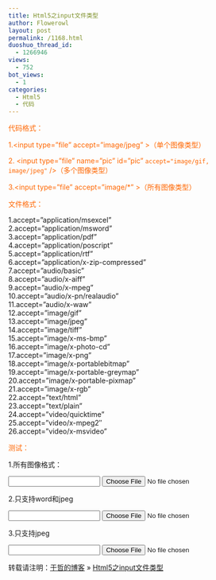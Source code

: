 ```yaml
---
title: Html5之input文件类型
author: Flowerowl
layout: post
permalink: /1168.html
duoshuo_thread_id:
  - 1266946
views:
  - 752
bot_views:
  - 1
categories:
  - Html5
  - 代码
---
```

<span style="color: #ff6600;">代码格式：</span>

<span style="color: #ff6600;">1.<input type=&#8221;file&#8221; accept=&#8221;image/jpeg&#8221; >（单个图像类型）</span>

<span style="color: #ff6600;">2. <input type=&#8221;file&#8221; name=&#8221;pic&#8221; id=&#8221;pic&#8221; <code>accept="image/gif, image/jpeg"</code> />（多个图像类型）</span>

<span style="color: #ff6600;">3.<input type=&#8221;file&#8221; accept=&#8221;image/*&#8221; >（所有图像类型）</span>

<span style="color: #ff6600;">文件格式：</span>

1.accept=&#8221;application/msexcel&#8221;  
2.accept=&#8221;application/msword&#8221;  
3.accept=&#8221;application/pdf&#8221;  
4.accept=&#8221;application/poscript&#8221;  
5.accept=&#8221;application/rtf&#8221;  
6.accept=&#8221;application/x-zip-compressed&#8221;  
7.accept=&#8221;audio/basic&#8221;  
8.accept=&#8221;audio/x-aiff&#8221;  
9.accept=&#8221;audio/x-mpeg&#8221;  
10.accept=&#8221;audio/x-pn/realaudio&#8221;  
11.accept=&#8221;audio/x-waw&#8221;  
12.accept=&#8221;image/gif&#8221;  
13.accept=&#8221;image/jpeg&#8221;  
14.accept=&#8221;image/tiff&#8221;  
15.accept=&#8221;image/x-ms-bmp&#8221;  
16.accept=&#8221;image/x-photo-cd&#8221;  
17.accept=&#8221;image/x-png&#8221;  
18.accept=&#8221;image/x-portablebitmap&#8221;  
19.accept=&#8221;image/x-portable-greymap&#8221;  
20.accept=&#8221;image/x-portable-pixmap&#8221;  
21.accept=&#8221;image/x-rgb&#8221;  
22.accept=&#8221;text/html&#8221;  
23.accept=&#8221;text/plain&#8221;  
24.accept=&#8221;video/quicktime&#8221;  
25.accept=&#8221;video/x-mpeg2&#8243;  
26.accept=&#8221;video/x-msvideo&#8221;

<span style="color: #ff6600;">测试：</span>

1.所有图像格式：

<input id=&#8221;z&#8221; type=&#8221;file&#8221; name=&#8221;z&#8221; accept=&#8221;image/*&#8221; />

<input id="z" type="file" name="z" accept="image/*" />

2.只支持word和jpeg

<input id=&#8221;z&#8221; type=&#8221;file&#8221; name=&#8221;z&#8221; accept=&#8221;application/msword,image/jpeg&#8221; />

<input id="z" type="file" name="z" accept="application/msword,image/jpeg" />

3.只支持jpeg

<input id=&#8221;z&#8221; type=&#8221;file&#8221; name=&#8221;z&#8221; accept=&#8221;image/jpeg&#8221; />  
<input id="z" type="file" name="z" accept="image/jpeg" />

转载请注明：[于哲的博客][1] &raquo; [Html5之input文件类型][2]

 [1]: http://localhost/wordpress
 [2]: http://localhost/wordpress/1168.html